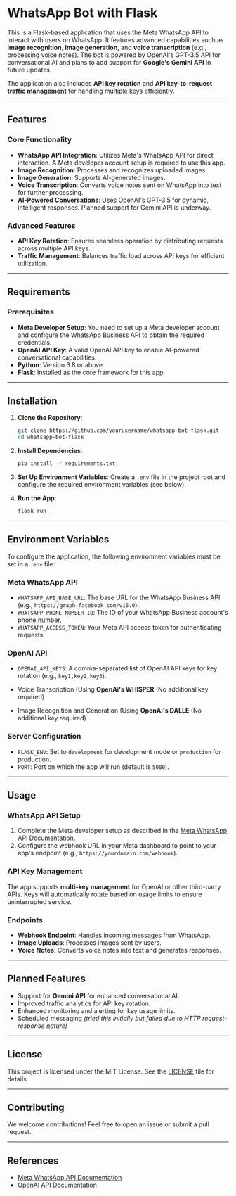 # WhatsApp Bot with Flask

This is a Flask-based application that uses the Meta WhatsApp API to interact with users on WhatsApp. It features advanced capabilities such as **image recognition**, **image generation**, and **voice transcription** (e.g., processing voice notes). The bot is powered by OpenAI's GPT-3.5 API for conversational AI and plans to add support for **Google's Gemini API** in future updates. 

The application also includes **API key rotation** and **API key-to-request traffic management** for handling multiple keys efficiently.

---

## Features

### Core Functionality
- **WhatsApp API Integration**: Utilizes Meta's WhatsApp API for direct interaction. A Meta developer account setup is required to use this app.
- **Image Recognition**: Processes and recognizes uploaded images.
- **Image Generation**: Supports AI-generated images.
- **Voice Transcription**: Converts voice notes sent on WhatsApp into text for further processing.
- **AI-Powered Conversations**: Uses OpenAI's GPT-3.5 for dynamic, intelligent responses. Planned support for Gemini API is underway.

### Advanced Features
- **API Key Rotation**: Ensures seamless operation by distributing requests across multiple API keys.
- **Traffic Management**: Balances traffic load across API keys for efficient utilization.

---

## Requirements

### Prerequisites
- **Meta Developer Setup**: You need to set up a Meta developer account and configure the WhatsApp Business API to obtain the required credentials.
- **OpenAI API Key**: A valid OpenAI API key to enable AI-powered conversational capabilities.
- **Python**: Version 3.8 or above.
- **Flask**: Installed as the core framework for this app.

---

## Installation

1. **Clone the Repository**:
   ```bash
   git clone https://github.com/yourusername/whatsapp-bot-flask.git
   cd whatsapp-bot-flask
   ```

2. **Install Dependencies**:
   ```bash
   pip install -r requirements.txt
   ```

3. **Set Up Environment Variables**: Create a `.env` file in the project root and configure the required environment variables (see below).

4. **Run the App**:
   ```bash
   flask run
   ```

---

## Environment Variables

To configure the application, the following environment variables must be set in a `.env` file:

### Meta WhatsApp API
- `WHATSAPP_API_BASE_URL`: The base URL for the WhatsApp Business API (e.g., `https://graph.facebook.com/v15.0`).
- `WHATSAPP_PHONE_NUMBER_ID`: The ID of your WhatsApp Business account's phone number.
- `WHATSAPP_ACCESS_TOKEN`: Your Meta API access token for authenticating requests.

### OpenAI API
- `OPENAI_API_KEYS`: A comma-separated list of OpenAI API keys for key rotation (e.g., `key1,key2,key3`).
  
- Voice Transcription (Using **OpenAi's WHISPER** (No additional key required)
  
- Image Recognition and Generation (Using **OpenAi's DALLE** (No additional key required)
  

### Server Configuration
- `FLASK_ENV`: Set to `development` for development mode or `production` for production.
- `PORT`: Port on which the app will run (default is `5000`).

---

## Usage

### WhatsApp API Setup
1. Complete the Meta developer setup as described in the [Meta WhatsApp API Documentation](https://developers.facebook.com/docs/whatsapp).
2. Configure the webhook URL in your Meta dashboard to point to your app's endpoint (e.g., `https://yourdomain.com/webhook`).

### API Key Management
The app supports **multi-key management** for OpenAI or other third-party APIs. Keys will automatically rotate based on usage limits to ensure uninterrupted service.

### Endpoints
- **Webhook Endpoint**: Handles incoming messages from WhatsApp.
- **Image Uploads**: Processes images sent by users.
- **Voice Notes**: Converts voice notes into text and generates responses.

---

## Planned Features
- Support for **Gemini API** for enhanced conversational AI.
- Improved traffic analytics for API key rotation.
- Enhanced monitoring and alerting for key usage limits.
- Scheduled messaging *(tried this initially but failed due to HTTP request-response nature)*


---

## License

This project is licensed under the MIT License. See the [LICENSE](LICENSE) file for details.

---

## Contributing

We welcome contributions! Feel free to open an issue or submit a pull request.

---

## References

- [Meta WhatsApp API Documentation](https://developers.facebook.com/docs/whatsapp)
- [OpenAI API Documentation](https://platform.openai.com/docs/)
